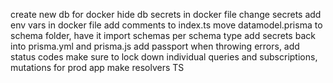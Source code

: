 create new db for docker
hide db secrets in docker file
change secrets
add env vars in docker file
add comments to index.ts
move datamodel.prisma to schema folder, have it import schemas per schema type
add secrets back into prisma.yml and prisma.js
add passport
when throwing errors, add status codes
make sure to lock down individual queries and subscriptions, mutations for prod app
make resolvers TS
